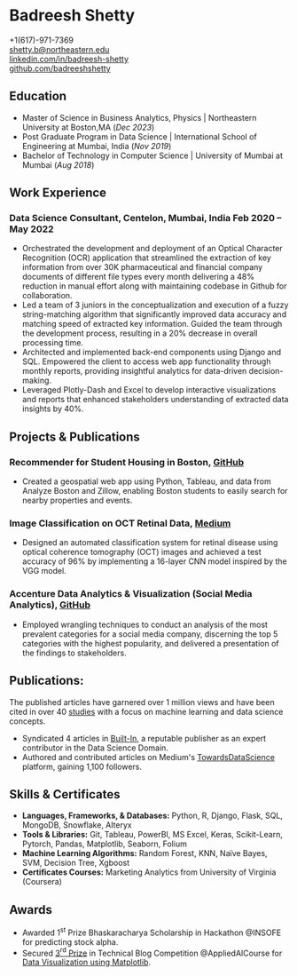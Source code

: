 # Badreesh Shetty

+1(617)-971-7369          
<shetty.b@northeastern.edu>          
[linkedin.com/in/badreesh-shetty](https://www.linkedin.com/in/badreesh-shetty/)          
[github.com/badreeshshetty](https://github.com/BadreeshShetty)	

## Education
- Master of Science in Business Analytics, Physics | Northeastern University at Boston,MA (_Dec 2023_)								       		
- Post Graduate Program in Data Science | International School of Engineering at Mumbai, India (_Nov 2019_)	 			        		
- Bachelor of Technology in Computer Science | University of Mumbai at Mumbai (_Aug 2018_)              

## Work Experience
### Data Science Consultant, Centelon, Mumbai, India                                                                    Feb 2020 – May 2022

- Orchestrated the development and deployment of an Optical Character Recognition (OCR) application that streamlined the extraction of key information from over 30K pharmaceutical and financial company documents of different file types every month delivering a 48% reduction in manual effort along with maintaining codebase in Github for collaboration.
- Led a team of 3 juniors in the conceptualization and execution of a fuzzy string-matching algorithm that significantly improved data accuracy and matching speed of extracted key information. Guided the team through the development process, resulting in a 20% decrease in overall processing time.
- Architected and implemented back-end components using Django and SQL. Empowered the client to access web app functionality through monthly reports, providing insightful analytics for data-driven decision-making.
- Leveraged Plotly-Dash and Excel to develop interactive visualizations and reports that enhanced stakeholders understanding of extracted data insights by 40%.


## Projects & Publications

### Recommender for Student Housing in Boston, [**GitHub**](https://github.com/BadreeshShetty/Housing-Streamlit-Heroku)

- Created a geospatial web app using Python, Tableau, and data from Analyze Boston and Zillow, enabling Boston students to easily search for nearby properties and events.

### Image Classification on OCT Retinal Data, [**Medium**](https://towardsdatascience.com/detecting-retina-damage-from-oct-retinal-images-315b4af62938)

- Designed an automated classification system for retinal disease using optical coherence tomography (OCT) images and achieved a test accuracy of 96% by implementing a 16-layer CNN model inspired by the VGG model.

### Accenture Data Analytics & Visualization (Social Media Analytics), [**GitHub**](https://github.com/BadreeshShetty/Accenture-Data-Analytics-Visualization)

- Employed wrangling techniques to conduct an analysis of the most prevalent categories for a social media company, discerning the top 5 categories with the highest popularity, and delivered a presentation of the findings to stakeholders.

## Publications:

The published articles have garnered over 1 million views and have been cited in over 40 [studies](https://scholar.google.com/citations?hl=en&user=Co3P1TwAAAAJ) with a focus on machine learning and data science concepts.

- Syndicated 4 articles in [Built-In](https://builtin.com/authors/badreesh-shetty), a reputable publisher as an expert contributor in the Data Science Domain.
- Authored and contributed articles on Medium's [TowardsDataScience](https://medium.com/@badreeshshetty) platform, gaining 1,100 followers.

## Skills & Certificates

- **Languages, Frameworks, & Databases:** Python, R, Django, Flask, SQL, MongoDB, Snowflake, Alteryx 
- **Tools & Libraries:** Git, Tableau, PowerBI, MS Excel, Keras, Scikit-Learn, Pytorch, Pandas, Matplotlib, Seaborn, Folium
- **Machine Learning Algorithms:** Random Forest, KNN, Naïve Bayes, SVM, Decision Tree, Xgboost
- **Certificates Courses:** Marketing Analytics from University of Virginia (Coursera)

## Awards

- Awarded 1<sup>st</sup> Prize Bhaskaracharya Scholarship in Hackathon @INSOFE for predicting stock alpha.
- Secured [3](https://youtu.be/xcrHxCsFaAM?t=404)[<sup>rd</sup>](https://youtu.be/xcrHxCsFaAM?t=404)[ Prize](https://youtu.be/xcrHxCsFaAM?t=404) in Technical Blog Competition @AppliedAICourse for [Data Visualization using Matplotlib](https://towardsdatascience.com/data-visualization-using-matplotlib-16f1aae5ce70). 


